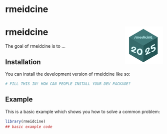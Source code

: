
# rmeidcine

# rmeidcine <a href="https://serigra.github.io/rmeidcine/"><img src="man/figures/logo.png" align="right" height="120" alt="rmeidcine website" /></a>
<!-- badges: start -->
<!-- badges: end -->

The goal of rmeidcine is to ...

## Installation

You can install the development version of rmeidcine like so:

``` r
# FILL THIS IN! HOW CAN PEOPLE INSTALL YOUR DEV PACKAGE?
```

## Example

This is a basic example which shows you how to solve a common problem:

``` r
library(rmeidcine)
## basic example code
```

